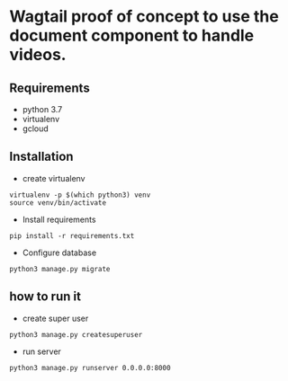 # Wagtail proof of concept to use the document component to handle videos.

## Requirements
* python 3.7
* virtualenv
* gcloud

## Installation
* create virtualenv
```
virtualenv -p $(which python3) venv
source venv/bin/activate
```
* Install requirements
```
pip install -r requirements.txt
```

* Configure database 
```
python3 manage.py migrate
```

## how to run it
* create super user
```
python3 manage.py createsuperuser
```

* run server 
```
python3 manage.py runserver 0.0.0.0:8000
```

